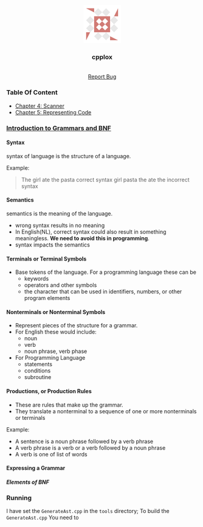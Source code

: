  <!-- PROJECT LOGO -->
<br />
<p style="text-align: center" align="center">
  <a href="https://github.com/kana800/sinlang">
  <img src="images/sinlang.png" alt="logo"> 
  </a>

  <h3 align="center">cpplox</h3>
  <p align="center">
    <br />
    <a href="https://github.com/kana800/sinlang/issues">Report Bug</a>
  </p>
</p>


### Table Of Content

- [Chapter 4: Scanner](https://github.com/kana800/sinlang/tree/chp4)
- [Chapter 5: Representing Code](https://github.com/kana800/sinlang/tree/chp4)


### [Introduction to Grammars and BNF](https://www.youtube.com/watch?v=F25ez8s3AsQ)

#### Syntax

syntax of language is the structure of a language.

Example: 
>The girl ate the pasta
correct syntax
> girl pasta the ate the 
incorrect syntax

#### Semantics

semantics is the meaning of the language.

- wrong syntax results in no meaning
- In English(NL), correct syntax could also result in something meaningless. **We need to avoid this in programming**. 
- syntax impacts the semantics

#### Terminals or Terminal Symbols

- Base tokens of the language. For a programming language these can be
    - keywords
    - operators and other symbols
    - the character that can be used in identifiers, numbers, or other program elements

#### Nonterminals or Nonterminal Symbols

- Represent pieces of the structure for a grammar.
- For English these would include:
    - noun 
    - verb
    - noun phrase, verb phase
- For Programming Language
    - statements
    - conditions
    - subroutine

#### Productions, or Production Rules

- These are rules that make up the grammar. 
- They translate a nonterminal to a sequence of one or more nonterminals or terminals

Example:
- A sentence is a noun phrase followed by a verb phrase
- A verb phrase is a verb or a verb followed by a noun phrase
- A verb is one of list of words

#### Expressing a Grammar

##### Elements of BNF
 

### Running

I have set the `GenerateAst.cpp` in the `tools` directory; To build the `GenerateAst.cpp` You need to
